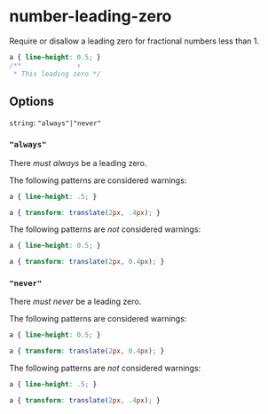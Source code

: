 # number-leading-zero

Require or disallow a leading zero for fractional numbers less than 1.

```css
a { line-height: 0.5; }
/**              ↑
 * This leading zero */
```

## Options

`string`: `"always"|"never"`

### `"always"`

There *must always* be a leading zero.

The following patterns are considered warnings:

```css
a { line-height: .5; }
```

```css
a { transform: translate(2px, .4px); }
```

The following patterns are *not* considered warnings:

```css
a { line-height: 0.5; }
```

```css
a { transform: translate(2px, 0.4px); }
```

### `"never"`

There *must never* be a leading zero.

The following patterns are considered warnings:

```css
a { line-height: 0.5; }
```

```css
a { transform: translate(2px, 0.4px); }
```


The following patterns are *not* considered warnings:

```css
a { line-height: .5; }
```

```css
a { transform: translate(2px, .4px); }
```
